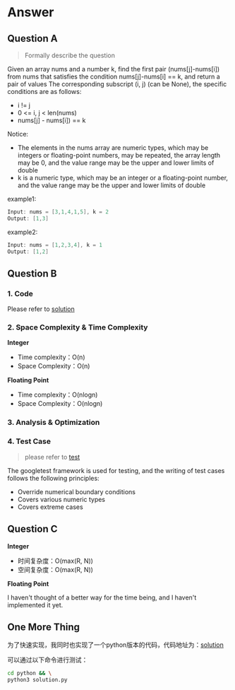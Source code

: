 # Answer

## Question A
> Formally describe the question

Given an array nums and a number k, find the first pair (nums[j]-nums[i]) from nums that satisfies the condition nums[j]-nums[i] == k, and return a pair of values The corresponding subscript (i, j) (can be None), the specific conditions are as follows:

- i != j
- 0 <= i, j < len(nums)
- nums[j] - nums[i]) == k

Notice:
- The elements in the nums array are numeric types, which may be integers or floating-point numbers, may be repeated, the array length may be 0, and the value range may be the upper and lower limits of double
- k is a numeric type, which may be an integer or a floating-point number, and the value range may be the upper and lower limits of double

example1:
```cpp
Input: nums = [3,1,4,1,5], k = 2
Output: [1,3]
```
example2:
```cpp
Input: nums = [1,2,3,4], k = 1
Output: [1,2]
```

## Question B

### 1. Code

Please refer to [solution](lib/solution.hpp)

### 2. Space Complexity & Time Complexity

**Integer**
- Time complexity：O(n)
- Space Complexity：O(n)

**Floating Point**
- Time complexity：O(nlogn)
- Space Complexity：O(nlogn)

### 3. Analysis & Optimization

### 4. Test Case
> please refer to [test](test/test.cpp)

The googletest framework is used for testing, and the writing of test cases follows the following principles:
- Override numerical boundary conditions
- Covers various numeric types
- Covers extreme cases

## Question C

**Integer**
- 时间复杂度：O(max(R, N))
- 空间复杂度：O(max(R, N))

**Floating Point**

I haven't thought of a better way for the time being, and I haven't implemented it yet.

## One More Thing

为了快速实现，我同时也实现了一个python版本的代码，代码地址为：[solution](python/solution.py)

可以通过以下命令进行测试：

```bash
cd python && \
python3 solution.py
```